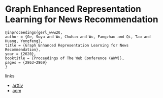 # Graph Enhanced Representation Learning for News Recommendation

```
@inproceedings{gerl_www20,
author = {Ge, Suyu and Wu, Chuhan and Wu, Fangzhao and Qi, Tao and Huang, Yongfeng},
title = {Graph Enhanced Representation Learning for News Recommendation},
year = {2020},
booktitle = {Proceedings of The Web Conference (WWW)},
pages = {2863–2869}
}
```

links
- [arXiv](https://arxiv.org/abs/2003.14292)
- [acm](https://dl.acm.org/doi/abs/10.1145/3366423.3380050)
